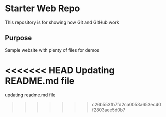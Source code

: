 # Starter Web Repo

This repository is for showing how Git and GitHub work

## Purpose

Sample website with plenty of files for demos

<<<<<<< HEAD
Updating README.md file
=======
updating readme.md file
>>>>>>> c26b553fb7fd2ca0053a653ec40f2803aee5d0b7
